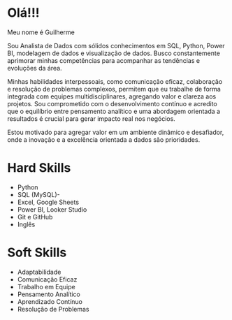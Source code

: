 # **Olá!!!**

Meu nome é Guilherme 

Sou Analista de Dados com sólidos conhecimentos em SQL, Python, Power BI, modelagem de dados e visualização de dados. Busco constantemente aprimorar minhas competências para acompanhar as tendências e evoluções da área.

Minhas habilidades interpessoais, como comunicação eficaz, colaboração e resolução de problemas complexos, permitem que eu trabalhe de forma integrada com equipes multidisciplinares, agregando valor e clareza aos projetos. Sou comprometido com o desenvolvimento contínuo e acredito que o equilíbrio entre pensamento analítico e uma abordagem orientada a resultados é crucial para gerar impacto real nos negócios.

Estou motivado para agregar valor em um ambiente dinâmico e desafiador, onde a inovação e a excelência orientada a dados são prioridades.


# Hard Skills 
- Python
- SQL (MySQL)- 
- Excel, Google Sheets
- Power BI, Looker Studio
- Git e GitHub
- Inglês


# Soft Skills
- Adaptabilidade
- Comunicação Eficaz
- Trabalho em Equipe
- Pensamento Analítico
- Aprendizado Contínuo
- Resolução de Problemas


<!--
**Gui-Policate/gui-policate** is a ✨ _special_ ✨ repository because its `README.md` (this file) appears on your GitHub profile.

Here are some ideas to get you started:

- 🔭 I’m currently working on ...
- 🌱 I’m currently learning ...
- 👯 I’m looking to collaborate on ...
- 🤔 I’m looking for help with ...
- 💬 Ask me about ...
- 📫 How to reach me: ...
- 😄 Pronouns: ...
- ⚡ Fun fact: ...
-->
